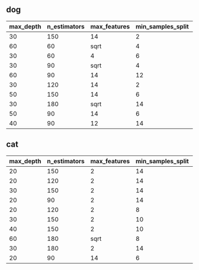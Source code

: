 ## dog

| max_depth | n_estimators | max_features | min_samples_split | score |
| --------- | ------------ | ------------ | ----------------- | ----- |
|  30  |  150  |  14  |  2  |  13.970588235294118  |
|  60  |  60  |  sqrt  |  4  |  13.23529411764706  |
|  30  |  60  |  4  |  6  |  13.23529411764706  |
|  30  |  90  |  sqrt  |  4  |  13.23529411764706  |
|  60  |  90  |  14  |  12  |  13.23529411764706  |
|  30  |  120  |  14  |  2  |  13.23529411764706  |
|  50  |  150  |  14  |  6  |  13.23529411764706  |
|  30  |  180  |  sqrt  |  14  |  13.23529411764706  |
|  50  |  90  |  14  |  6  |  12.5  |
|  40  |  90  |  12  |  14  |  12.5  |


## cat

| max_depth | n_estimators | max_features | min_samples_split | score |
| --------- | ------------ | ------------ | ----------------- | ----- |
|  20  |  150  |  2  |  14  |  13.66906474820144  |
|  20  |  120  |  2  |  14  |  12.949640287769784  |
|  30  |  150  |  2  |  14  |  12.949640287769784  |
|  20  |  90  |  2  |  14  |  12.23021582733813  |
|  20  |  120  |  2  |  8  |  12.23021582733813  |
|  30  |  150  |  2  |  10  |  12.23021582733813  |
|  40  |  150  |  2  |  10  |  12.23021582733813  |
|  60  |  180  |  sqrt  |  8  |  12.23021582733813  |
|  30  |  180  |  2  |  14  |  12.23021582733813  |
|  20  |  90  |  14  |  6  |  11.510791366906476  |